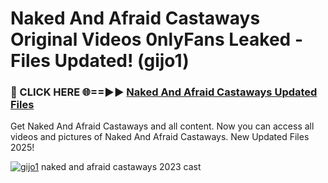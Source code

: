 # Naked And Afraid Castaways Original Videos 0nlyFans Leaked - Files Updated! (gijo1)

<h3>🔴 CLICK HERE 🌐==►► <a href="https://tinyurl.com/yckcrads" rel="nofollow">Naked And Afraid Castaways Updated Files</a></h3>

Get Naked And Afraid Castaways and all content. Now you can access all videos and pictures of Naked And Afraid Castaways. New Updated Files 2025!

[![gijo1](https://i.imgur.com/hpKpOFt.gif)](https://tinyurl.com/yckcrads)
naked and afraid castaways 2023 cast